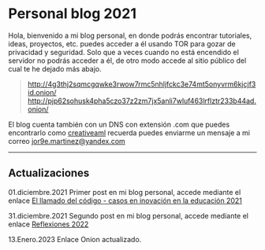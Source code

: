 # Personal blog 2021

Hola, bienvenido a mi blog personal, en donde podrás encontrar tutoriales, ideas, proyectos, etc. puedes acceder a él usando TOR para gozar de privacidad y seguridad. Solo que a veces cuando no está encendido el servidor no podrás acceder a él, de otro modo accede al sitio público del cual te he dejado más abajo.

> <http://4g3thj2sqmcgqwke3rwow7rmc5nhljfckc3e74mt5onyvrm6kjcjf3id.onion/>
> <http://pjp62sohusk4pha5czo37z2zm7jx5anli7wluf463lrflztr233b44ad.onion/>

El blog cuenta también con un DNS con extensión .com que puedes encontrarlo como [creativeaml](https://creativeaml.com) recuerda puedes enviarme un mensaje a mi correo <jor9e.martinez@yandex.com>

---

## Actualizaciones

01.diciembre.2021
Primer post en mi blog personal, accede mediante el enlace [El llamado del código - casos en inovación en la educación 2021](https://www.creativeaml.com/blog_posts/17-11-2021.html)

31.diciembre.2021
Segundo post en mi blog personal, accede mediante el enlace [Reflexiones 2022](https://www.creativeaml.com/blog_posts/31-12-2021.html)

13.Enero.2023
Enlace Onion actualizado.
